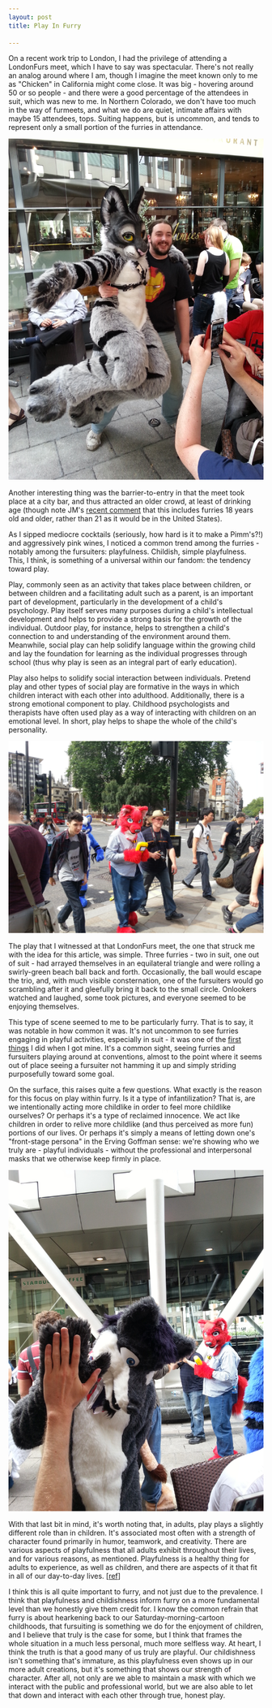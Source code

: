 ```yaml
---
layout: post
title: Play In Furry

---
```


On a recent work trip to London, I had the privilege of attending a LondonFurs
meet, which I have to say was spectacular.  There's not really an analog around
where I am, though I imagine the meet known only to me as "Chicken" in
California might come close.  It was big - hovering around 50 or so people -
and there were a good percentage of the attendees in suit, which was new to me.
In Northern Colorado, we don't have too much in the way of furmeets, and what
we do are quiet, intimate affairs with maybe 15 attendees, tops.  Suiting
happens, but is uncommon, and tends to represent only a small portion of the
furries in attendance.

![](/assets/furry/play-in-furry/01.jpg)

Another interesting thing was the barrier-to-entry in
that the meet took place at a city bar, and thus attracted an older crowd, at
least of drinking age (though note JM's [recent
comment](http://adjectivespecies.com/2014/08/18/reflections-on-an-american-furry-convention/)
that this includes furries 18 years old and older, rather than 21 as it would
be in the United States).

As I sipped mediocre cocktails (seriously, how hard is it to make a Pimm's?!)
and aggressively pink wines, I noticed a common trend among the furries -
notably among the fursuiters: playfulness.  Childish, simple playfulness.
This, I think, is something of a universal within our fandom: the tendency
toward play.

Play, commonly seen as an activity that takes place between children, or
between children and a facilitating adult such as a parent, is an important
part of development, particularly in the development of a child's psychology.
Play itself serves many purposes during a child's intellectual development and
helps to provide a strong basis for the growth of the individual. Outdoor play,
for instance, helps to strengthen a child's connection to and understanding of
the environment around them.  Meanwhile, social play can help solidify language
within the growing child and lay the foundation for learning as the individual
progresses through school (thus why play is seen as an integral part of early
education).

Play also helps to solidify social interaction between individuals. Pretend
play and other types of social play are formative in the ways in which children
interact with each other into adulthood. Additionally, there is a strong
emotional component to play. Childhood psychologists and therapists have often
used play as a way of interacting with children on an emotional level.  In
short, play helps to shape the whole of the child's personality.

![](/assets/furry/play-in-furry/02.jpg)

The play that I witnessed at that LondonFurs meet, the
one that struck me with the idea for this article, was simple.  Three furries -
two in suit, one out of suit - had arrayed themselves in an equilateral
triangle and were rolling a swirly-green beach ball back and forth.
Occasionally, the ball would escape the trio, and, with much visible
consternation, one of the fursuiters would go scrambling after it and gleefully
bring it back to the small circle.  Onlookers watched and laughed, some took
pictures, and everyone seemed to be enjoying themselves.

This type of scene seemed to me to be particularly furry.  That is to say, it
was notable in how common it was.  It's not uncommon to see furries engaging in
playful activities, especially in suit - it was one of the [first
things](https://www.youtube.com/watch?v=PMFdVIE3Zj0) I did when I got mine.
It's a common sight, seeing furries and fursuiters playing around at
conventions, almost to the point where it seems out of place seeing a fursuiter
not hamming it up and simply striding purposefully toward some goal.

On the surface, this raises quite a few questions.  What exactly is the reason
for this focus on play within furry.  Is it a type of infantilization?  That
is, are we intentionally acting more childlike in order to feel more childlike
ourselves?  Or perhaps it's a type of reclaimed innocence.  We act like
children in order to relive more childlike (and thus perceived as more fun)
portions of our lives.  Or perhaps it's simply a means of letting down one's
"front-stage persona" in the Erving Goffman sense: we're showing who we truly
are - playful individuals - without the professional and interpersonal masks
that we otherwise keep firmly in place.

![](/assets/furry/play-in-furry/03.jpg)

With that last bit in mind, it's worth noting that, in adults, play
plays a slightly different role than in children.  It's associated most often
with a strength of character found primarily in humor, teamwork, and
creativity.  There are various aspects of playfulness that all adults exhibit
throughout their lives, and for various reasons, as mentioned.  Playfulness is
a healthy thing for adults to experience, as well as children, and there are
aspects of it that fit in all of our day-to-day lives.
\[[ref](http://www.psywb.com/content/1/1/4)\]

I think this is all quite important to furry, and not just due to the
prevalence.  I think that playfulness and childishness inform furry on a more
fundamental level than we honestly give them credit for.  I know the common
refrain that furry is about hearkening back to our Saturday-morning-cartoon
childhoods, that fursuiting is something we do for the enjoyment of children,
and I believe that truly is the case for some, but I think that frames the
whole situation in a much less personal, much more selfless way.  At heart, I
think the truth is that a good many of us truly are playful.  Our childishness
isn't something that's immature, as this playfulness even shows up in our more
adult creations, but it's something that shows our strength of character.
After all, not only are we able to maintain a mask with which we interact with
the public and professional world, but we are also able to let that down and
interact with each other through true, honest play.
